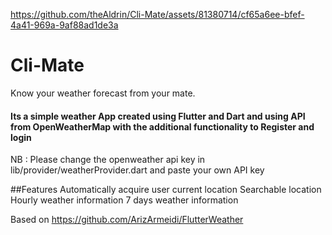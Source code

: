 
https://github.com/theAldrin/Cli-Mate/assets/81380714/cf65a6ee-bfef-4a41-969a-9af88ad1de3a


# Cli-Mate
Know your weather forecast from your mate.

#### Its a simple weather App created using Flutter and Dart and using API from OpenWeatherMap  with the additional functionality to Register and login
NB : Please change the openweather api key in  lib/provider/weatherProvider.dart and paste your own API key

##Features
Automatically acquire user current location
Searchable location
Hourly weather information
7 days weather information

Based on https://github.com/ArizArmeidi/FlutterWeather
